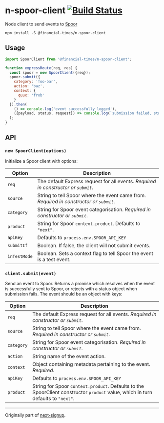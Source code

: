 n-spoor-client [![Build Status](https://travis-ci.org/Financial-Times/n-spoor-client.svg?branch=master)](https://travis-ci.org/Financial-Times/n-spoor-client)
==============

Node client to send events to [Spoor](https://spoor-docs.herokuapp.com/)

```shell
npm install -S @financial-times/n-spoor-client
```

Usage
-----

```js
import SpoorClient from '@financial-times/n-spoor-client';

function expressRoute(req, res) {
  const spoor = new SpoorClient({req});
  spoor.submit({
    category: 'foo-bar',
    action: 'baz',
    context: {
      quux: 'frob'
    }
  }).then(
    () => console.log('event successfully logged'),
    ({payload, status, request}) => console.log(`submission failed, status ${status}`)
  );
}
```

API
---

### `new SpoorClient(options)`

Initialize a Spoor client with options:

| Option       | Description                                                                            |
|--------------|----------------------------------------------------------------------------------------|
| `req`        | The default Express request for all events. *Required in constructor or `submit`*.     |
| `source`     | String to tell Spoor where the event came from. *Required in constructor or `submit`*. |
| `category`   | String for Spoor event categorisation. *Required in constructor or `submit`*.          |
| `product`    | String for Spoor `context.product`. Defaults to `"next"`.                              |
| `apiKey`     | Defaults to `process.env.SPOOR_API_KEY`                                                |
| `submitIf`   | Boolean. If false, the client will not submit events.                                  |
| `inTestMode` | Boolean. Sets a context flag to tell Spoor the event is a test event.                  |

### `client.submit(event)`

Send an event to Spoor. Returns a promise which resolves when the event is successfully sent to Spoor, or rejects with a status object when submission fails. The event should be an object with keys:

| Option       | Description                                                                                                                      |
|--------------|----------------------------------------------------------------------------------------------------------------------------------|
| `req`        | The default Express request for all events. *Required in constructor or `submit`*.                                               |
| `source`     | String to tell Spoor where the event came from. *Required in constructor or `submit`*.                                           |
| `category`   | String for Spoor event categorisation. *Required in constructor or `submit`*.                                                    |
| `action`     | String name of the event action.                                                                                                 |
| `context`    | Object containing metadata pertaining to the event. *Required*.                                                                  |
| `apiKey`     | Defaults to `process.env.SPOOR_API_KEY`                                                                                          |
| `product`    | String for Spoor `context.product`. Defaults to the SpoorClient constructor `product` value, which in turn defaults to `"next"`. |
---

Originally part of [next-signup](https://github.com/Financial-Times/next-signup).
